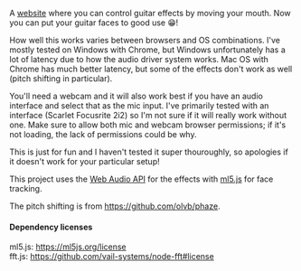 A [website](https://rachelf.com/guitar-face-effects/) where you can control 
guitar effects by moving your mouth. Now you can put your guitar faces to good 
use 😁!

How well this works varies between browsers and OS combinations. I've mostly tested
on Windows with Chrome, but Windows unfortunately has a lot of latency due to
how the audio driver system works. Mac OS with Chrome has much better latency,
but some of the effects don't work as well (pitch shifting in particular).

You'll need a webcam and it will also work best if you have an audio interface 
and select that as the mic input. I've primarily tested with an interface 
(Scarlet Focusrite 2i2) so I'm not sure if it will really work without one.
Make sure to allow both mic and webcam browser permissions; if
it's not loading, the lack of permissions could be why.

This is just for fun and I haven't tested it super thouroughly, so apologies if 
it doesn't work for your particular setup!

This project uses the [Web Audio API](https://developer.mozilla.org/en-US/docs/Web/API/Web_Audio_API) 
for the effects with [ml5.js](https://github.com/ml5js/ml5-library) for face 
tracking.

The pitch shifting is from https://github.com/olvb/phaze.

#### Dependency licenses

ml5.js: https://ml5js.org/license  
fft.js: https://github.com/vail-systems/node-fft#license
